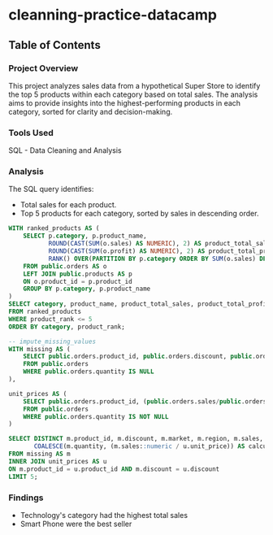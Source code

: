 # cleanning-practice-datacamp

## Table of Contents

### Project Overview 

This project analyzes sales data from a hypothetical Super Store to identify the top 5 products within each category based on total sales. The analysis aims to provide insights into the highest-performing products in each category, sorted for clarity and decision-making.

### Tools Used

SQL - Data Cleaning and Analysis

### Analysis

The SQL query identifies:

- Total sales for each product.
- Top 5 products for each category, sorted by sales in descending order.

```sql
WITH ranked_products AS (
    SELECT p.category, p.product_name, 
           ROUND(CAST(SUM(o.sales) AS NUMERIC), 2) AS product_total_sales, 
           ROUND(CAST(SUM(o.profit) AS NUMERIC), 2) AS product_total_profit, 
           RANK() OVER(PARTITION BY p.category ORDER BY SUM(o.sales) DESC) AS product_rank
    FROM public.orders AS o
    LEFT JOIN public.products AS p
    ON o.product_id = p.product_id
    GROUP BY p.category, p.product_name
)
SELECT category, product_name, product_total_sales, product_total_profit, product_rank
FROM ranked_products
WHERE product_rank <= 5
ORDER BY category, product_rank;

```

```sql
-- impute_missing_values
WITH missing AS (
	SELECT public.orders.product_id, public.orders.discount, public.orders.market, public.orders.region, public.orders.sales, public.orders.quantity
	FROM public.orders
	WHERE public.orders.quantity IS NULL
),

unit_prices AS (
	SELECT public.orders.product_id, (public.orders.sales/public.orders.quantity)::numeric AS unit_price, public.orders.discount
	FROM public.orders
	WHERE public.orders.quantity IS NOT NULL
)

SELECT DISTINCT m.product_id, m.discount, m.market, m.region, m.sales, m.quantity, 
       COALESCE(m.quantity, (m.sales::numeric / u.unit_price)) AS calculated_quantity
FROM missing AS m
INNER JOIN unit_prices AS u
ON m.product_id = u.product_id AND m.discount = u.discount
LIMIT 5;

```

### Findings 

- Technology's category had the highest total sales
- Smart Phone were the best seller


